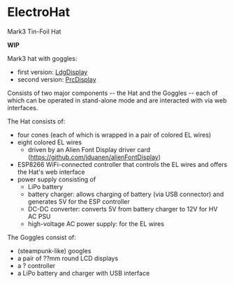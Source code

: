 # ElectroHat
Mark3 Tin-Foil Hat

**WIP**

Mark3 hat with goggles:
  * first version: [LdgDisplay](https://github.com/jduanen/LdgDisplay)
  * second version: [PrcDisplay](https://github.com/jduanen/PrcDisplay)

Consists of two major components -- the Hat and the Goggles -- each of which can be operated in stand-alone mode and are interacted with via web interfaces.

The Hat consists of:
  * four cones (each of which is wrapped in a pair of colored EL wires)
  * eight colored EL wires
    - driven by an Alien Font Display driver card (https://github.com/jduanen/alienFontDisplay)
  * ESP8266 WiFi-connected controller that controls the EL wires and offers the Hat's web interface
  * power supply consisting of
    - LiPo battery
    - battery charger: allows charging of battery (via USB connector) and generates 5V for the ESP controller
    - DC-DC converter: converts 5V from battery charger to 12V for HV AC PSU
    - high-voltage AC power supply: for the EL wires

The Goggles consist of:
  * (steampunk-like) googles
  * a pair of ??mm round LCD displays
  * a ? controller
  * a LiPo battery and charger with USB interface
